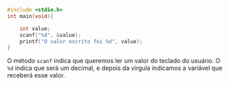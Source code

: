 ```c
#include <stdio.h>
int main(void){

    int value;
    scanf("%d", &value);
    printf("O valor escrito foi %d", value);
}
```
 O método ``scanf`` indica que queremos ler um valor do teclado do usuário. O `%d` indica que será um decimal, e depois da vírgula indicamos a variável que receberá esse valor.










